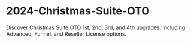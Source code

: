 # 2024-Christmas-Suite-OTO
Discover Christmas Suite OTO 1st, 2nd, 3rd, and 4th upgrades, including Advanced, Funnel, and Reseller License options.
